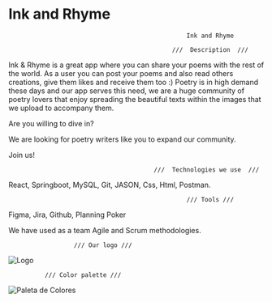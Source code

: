 # Ink and Rhyme
                                                     Ink and Rhyme
                      
                                                 ///  Description  ///

Ink & Rhyme is a great app where you can share your poems with the rest of the world. As a user you can post your poems and also read others creations, give them likes and receive them too :)
Poetry is in high demand these days and our app serves this need, we are a huge community of poetry lovers that enjoy spreading the beautiful texts within the images that we upload to accompany them.

Are you willing to dive in?

We are looking for poetry writers like you to expand our community.

Join us!

                                            ///  Technologies we use  ///

React, Springboot, MySQL, Git, JASON, Css, Html, Postman.

                                                     /// Tools ///

Figma, Jira, Github, Planning Poker

We have used as a team Agile and Scrum methodologies.

                      /// Our logo ///
![Logo](https://user-images.githubusercontent.com/119578803/228013529-30cee862-6423-4226-9c1b-6f3a01e77e01.png)


              /// Color palette ///


![Paleta de Colores](https://user-images.githubusercontent.com/119578803/228018860-b0814fd6-25fe-45d5-803d-8d5cbe71f20e.png)

